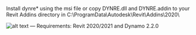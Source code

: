 Install dynre* using the msi file or copy DYNRE.dll and DYNRE.addin to your Revit Addins directory in C:\ProgramData\Autodesk\Revit\Addins\2020\

![alt text](https://www.dynre.com/bl-content/uploads/pages/e828df52877bafe397aae2bca7f85cde/dynretab.jpg)
—
Requirements: Revit 2020/2021 and Dynamo 2.2.0

